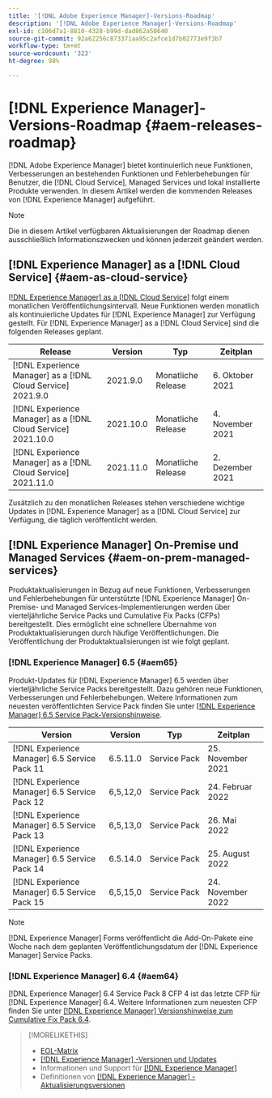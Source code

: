 ```yaml
---
title: '[!DNL Adobe Experience Manager]-Versions-Roadmap'
description: '[!DNL Adobe Experience Manager]-Versions-Roadmap'
exl-id: c106d7a1-8810-4328-b99d-dad862a50640
source-git-commit: 92a62256c873371aa95c2afce1d7b02773e9f3b7
workflow-type: tm+mt
source-wordcount: '323'
ht-degree: 98%

---
```


# [!DNL Experience Manager]-Versions-Roadmap {#aem-releases-roadmap}

[!DNL Adobe Experience Manager] bietet kontinuierlich neue Funktionen, Verbesserungen an bestehenden Funktionen und Fehlerbehebungen für Benutzer, die [!DNL Cloud Service], Managed Services und lokal installierte Produkte verwenden. In diesem Artikel werden die kommenden Releases von [!DNL Experience Manager] aufgeführt.

>[!NOTE]
>
>Die in diesem Artikel verfügbaren Aktualisierungen der Roadmap dienen ausschließlich Informationszwecken und können jederzeit geändert werden.

## [!DNL Experience Manager] as a [!DNL Cloud Service] {#aem-as-cloud-service}

[[!DNL Experience Manager]  as a  [!DNL Cloud Service]](https://experienceleague.adobe.com/docs/experience-manager-cloud-service/release-notes/home.html?lang=de) folgt einem monatlichen Veröffentlichungsintervall. Neue Funktionen werden monatlich als kontinuierliche Updates für [!DNL Experience Manager] zur Verfügung gestellt. Für [!DNL Experience Manager] as a [!DNL Cloud Service] sind die folgenden Releases geplant.

| Release | Version | Typ | Zeitplan |
|---|---|---|---|
| [!DNL Experience Manager] as a [!DNL Cloud Service] 2021.9.0 | 2021.9.0 | Monatliche Release | 6. Oktober 2021 |
| [!DNL Experience Manager] as a [!DNL Cloud Service] 2021.10.0 | 2021.10.0 | Monatliche Release | 4. November 2021 |
| [!DNL Experience Manager] as a [!DNL Cloud Service] 2021.11.0 | 2021.11.0 | Monatliche Release | 2. Dezember 2021 |

Zusätzlich zu den monatlichen Releases stehen verschiedene wichtige Updates in [!DNL Experience Manager] as a [!DNL Cloud Service] zur Verfügung, die täglich veröffentlicht werden.

## [!DNL Experience Manager] On-Premise und Managed Services {#aem-on-prem-managed-services}

Produktaktualisierungen in Bezug auf neue Funktionen, Verbesserungen und Fehlerbehebungen für unterstützte [!DNL Experience Manager] On-Premise- und Managed Services-Implementierungen werden über vierteljährliche Service Packs und Cumulative Fix Packs (CFPs) bereitgestellt. Dies ermöglicht eine schnellere Übernahme von Produktaktualisierungen durch häufige Veröffentlichungen. Die Veröffentlichung der Produktaktualisierungen ist wie folgt geplant.

### [!DNL Experience Manager] 6.5 {#aem65}

Produkt-Updates für [!DNL Experience Manager] 6.5 werden über vierteljährliche Service Packs bereitgestellt. Dazu gehören neue Funktionen, Verbesserungen und Fehlerbehebungen. Weitere Informationen zum neuesten veröffentlichten Service Pack finden Sie unter [[!DNL Experience Manager] 6.5 Service Pack-Versionshinweise](https://experienceleague.adobe.com/docs/experience-manager-65/release-notes/service-pack/sp-release-notes.html?lang=de).

| Version | Version | Typ | Zeitplan |
|---|---|---|---|
| [!DNL Experience Manager] 6.5 Service Pack 11 | 6.5.11.0 | Service Pack | 25. November 2021 |
| [!DNL Experience Manager] 6.5 Service Pack 12 | 6,5,12,0 | Service Pack | 24. Februar 2022 |
| [!DNL Experience Manager] 6.5 Service Pack 13 | 6,5,13,0 | Service Pack | 26. Mai 2022 |
| [!DNL Experience Manager] 6.5 Service Pack 14 | 6.5.14.0 | Service Pack | 25. August 2022 |
| [!DNL Experience Manager] 6.5 Service Pack 15 | 6,5,15,0 | Service Pack | 24. November 2022 |


>[!NOTE]
>
>[!DNL Experience Manager] Forms veröffentlicht die Add-On-Pakete eine Woche nach dem geplanten Veröffentlichungsdatum der [!DNL Experience Manager] Service Packs.

### [!DNL Experience Manager] 6.4 {#aem64}

[!DNL Experience Manager] 6.4 Service Pack 8 CFP 4 ist das letzte CFP für [!DNL Experience Manager] 6.4. Weitere Informationen zum neuesten CFP finden Sie unter [[!DNL Experience Manager] Versionshinweise zum Cumulative Fix Pack 6.4](https://experienceleague.adobe.com/docs/experience-manager-64/release-notes/cfp-release-notes.html?lang=de).

>[!MORELIKETHIS]
>
>* [EOL-Matrix](https://helpx.adobe.com/de/support/programs/eol-matrix.html)
>* [[!DNL Experience Manager] -Versionen und Updates](https://experienceleague.adobe.com/docs/experience-manager-release-information/aem-release-updates/aem-releases-updates.html?lang=de)
>* Informationen und Support für [[!DNL Experience Manager] ](https://experienceleague.adobe.com/docs/experience-manager-cloud-service.html?lang=de)
>* Definitionen von [[!DNL Experience Manager] -Aktualisierungsversionen](/help/update-release-vehicle-definitions.md)


